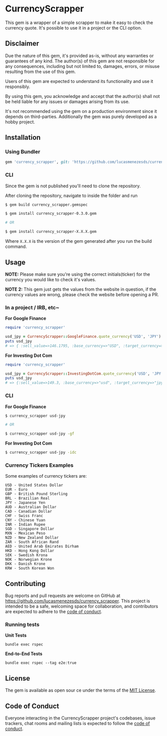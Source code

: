 # CurrencyScrapper

This gem is a wrapper of a simple scrapper to make it easy to check the currency quote.
It's possible to use it in a project or the CLI option.

## Disclaimer

Due the nature of this gem, it's provided as-is, without any warranties or guarantees of any kind. The author(s) of this
gem are not responsible for any consequences, including but not limited to, damages, errors, or misuse resulting from
the use of this gem.

Users of this gem are expected to understand its functionality and use it responsibly.

By using this gem, you acknowledge and accept that the author(s) shall not be held liable for any issues or damages
arising from its use.

It's not recommended using the gem on a production environment since it depends on third-parties. Additionally the
gem was purely developed as a hobby project.

## Installation

### Using Bundler

```ruby
gem 'currency_scrapper', git: 'https://github.com/lucasmenezesds/currency_scrapper'
```

### CLI

Since the gem is not published you'll need to clone the repository.

After cloning the repository, navigate to inside the folder and run

```bash
$ gem build currency_scrapper.gemspec
```

```bash
$ gem install currency_scrapper-0.3.0.gem

# OR

$ gem install currency_scrapper-X.X.X.gem
```

Where `X.X.X` is the version of the gem generated after you run the build command.

## Usage

**NOTE:** Please make sure you're using the correct initials(ticker) for the currency you would like to check it's
values.

**NOTE 2:** This gem just gets the values from the website in question, if the currency values are wrong, please check
the website before opening a PR.

### In a project / IRB, etc~

**For Google Finance**

```ruby
require 'currency_scrapper'

usd_jpy = CurrencyScrapper::GoogleFinance.quote_currency('USD', 'JPY')
puts usd_jpy
# => { :sell_value=>146.1795, :base_currency=>"USD", :target_currency=>"JPY", :timestamp=>"Sep 3, 10:38:56 PM UTC" }
```

**For Investing Dot Com**

```ruby
require 'currency_scrapper'

usd_jpy = CurrencyScrapper::InvestingDotCom.quote_currency('USD', 'JPY')
puts usd_jpy
# => {:sell_value=>149.3, :base_currency=>"usd", :target_currency=>"jpy", :timestamp=>"Oct  6, 8:59:53 PM UTC", :buy_value=>149.29, :previous_close_value=>148.5, :days_range=>"148.37 - 149.54"
```

### CLI

**For Google Finance**

```bash
$ currency_scrapper usd-jpy

# OR

$ currency_scrapper usd-jpy -gf
```

**For Investing Dot Com**

```bash
$ currency_scrapper usd-jpy -idc
```

### Currency Tickers Examples

Some examples of currency tickers are:

```
USD - United States Dollar
EUR - Euro
GBP - British Pound Sterling
BRL - Brazilian Real
JPY - Japanese Yen
AUD - Australian Dollar
CAD - Canadian Dollar
CHF - Swiss Franc
CNY - Chinese Yuan
INR - Indian Rupee
SGD - Singapore Dollar
MXN - Mexican Peso
NZD - New Zealand Dollar
ZAR - South African Rand
AED - United Arab Emirates Dirham
HKD - Hong Kong Dollar
SEK - Swedish Krona
NOK - Norwegian Krone
DKK - Danish Krone
KRW - South Korean Won
```

## Contributing

Bug reports and pull requests are welcome on GitHub at https://github.com/lucasmenezesds/currency_scrapper. This project
is intended to be a safe, welcoming space for collaboration, and contributors are expected to adhere to
the [code of conduct](https://github.com/lucasmenezesds/currency_scrapper/blob/main/CODE_OF_CONDUCT.md).

### Running tests

**Unit Tests**

```
bundle exec rspec
```

**End-to-End Tests**

```
bundle exec rspec --tag e2e:true
```

## License

The gem is available as open sour ce under the terms of the [MIT License](https://opensource.org/licenses/MIT).

## Code of Conduct

Everyone interacting in the CurrencyScrapper project's codebases, issue trackers, chat rooms and mailing lists is
expected to follow
the [code of conduct](https://github.com/lucasmenezesds/currency_scrapper/blob/main/CODE_OF_CONDUCT.md).
